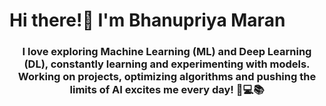 <!---
- 👋 Hi, I’m @bhanupriya-mcw
- 👀 I’m interested in ...
- 🌱 I’m currently learning ...
- 💞️ I’m looking to collaborate on ...
- 📫 How to reach me ...
- 😄 Pronouns: ...
- ⚡ Fun fact: ...


bhanupriya-mcw/bhanupriya-mcw is a ✨ special ✨ repository because its `README.md` (this file) appears on your GitHub profile.
You can click the Preview link to take a look at your changes.
--->
<h1 align="left">Hi there!👋 I'm Bhanupriya Maran</h1>
<h3 align="center">I love exploring Machine Learning (ML) and Deep Learning (DL), constantly learning and experimenting with models. Working on projects, optimizing algorithms and pushing the limits of AI excites me every day!  🚀💻📚</h3>

<h2 
- 🤝 How to connect with me: [LinkedIn](https://www.linkedin.com/in/bhanupriya-maran/)
</h2>
